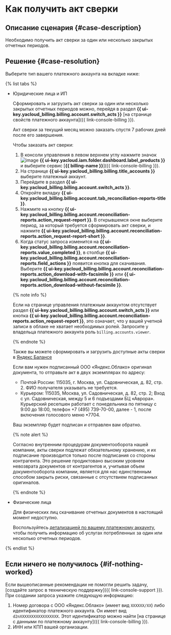 # Как получить акт сверки


## Описание сценария {#case-description}

Необходимо получить акт сверки за один или несколько закрытых отчетных периодов.

## Решение {#case-resolution}

Выберите тип вашего платежного аккаунта на вкладке ниже:

{% list tabs %}

- Юридические лица и ИП

    Сформировать и загрузить акт сверки за один или несколько закрытых отчетных периодов можно, перейдя в раздел **{{ ui-key.yacloud_billing.billing.account.switch_acts }}** [на странице свойств платежного аккаунта]({{ link-console-billing }}).

    Акт сверки за текущий месяц можно заказать спустя 7 рабочих дней после его завершения.

    Чтобы заказать акт сверки:
    1. В консоли управления в левом верхнем углу нажмите значок ![image](../../../_assets/main-menu.svg) **{{ ui-key.yacloud.iam.folder.dashboard.label_products }}** и выберите сервис [**{{ billing-name }}**]({{ link-console-billing }}).
    1. На странице **{{ ui-key.yacloud_billing.billing.title_accounts }}** выберите платежный аккаунт.
    1. Перейдите в раздел **{{ ui-key.yacloud_billing.billing.account.switch_acts }}**.
    1. Откройте вкладку **{{ ui-key.yacloud_billing.billing.account.tab_reconciliation-reports-title }}**.
    1. Нажмите на кнопку **{{ ui-key.yacloud_billing.billing.account.reconciliation-reports.action_request-report }}**. В открывшемся окне выберите период, за который требуется сформировать акт сверки, и нажмите **{{ ui-key.yacloud_billing.billing.account.reconciliation-reports.action_request-report-short }}**.
    1. Когда статус запроса изменится на **{{ ui-key.yacloud_billing.billing.account.reconciliation-reports.value_completed }}**, в столбце **{{ ui-key.yacloud_billing.billing.account.reconciliation-reports.field_actions }}** появится кнопка для скачивания. Выберите **{{ ui-key.yacloud_billing.billing.account.reconciliation-reports.action_download-with-facsimile }}** или **{{ ui-key.yacloud_billing.billing.account.reconciliation-reports.action_download-without-facsimile }}**.

    {% note info %}

    Если на странице управления платежным аккаунтом отсутствует раздел **{{ ui-key.yacloud_billing.billing.account.switch_acts }}** или кнопка **{{ ui-key.yacloud_billing.billing.account.reconciliation-reports.action_request-report }}**, это означает, что у вашей учетной записи в облаке не хватает необходимых ролей. Запросите у владельца платежного аккаунта роль `billing.accounts.viewer`.

    {% endnote %}

    Также вы можете сформировать и загрузить доступные акты сверки в [Яндекс Балансе](https://balance.yandex.ru/reconciliations.xml)

    Если вам нужен подписанный ООО «Яндекс.Облако» оригинал документа, то отправьте акт в двух экземплярах по адресу:

    * Почтой России: 115035, г. Москва, ул. Садовническая, д. 82, стр. 2. ФИО получателя указывать не требуется.
    * Курьером: 115035, Москва, ул. Садовническая, д. 82, стр. 2;
    Вход с ул. Садовническая, между 5 и 6 подъездами БЦ «Аврора». Курьерский ресепшен работает с понедельника по пятницу с 9:00 до 18:00, телефон +7 (495) 739-70-00, далее - 1, после включения голосового меню •7704.

    Ваш экземпляр будет подписан и отправлен вам обратно.

    {% note alert %}

    Согласно внутренним процедурам документооборота нашей компании, акты сверки подлежат обязательному хранению, и их подписание производится только после подписания со стороны контрагента. Это решение продиктовано высоким уровнем невозврата документов от контрагентов и, учитывая объем документооборота компании, является для нас единственным способом закрыть риски, связанные с отсутствием подписанных оригиналов.

    {% endnote %}

- Физические лица

    Для физических лиц скачивание отчетных документов в настоящий момент недоступно.
    
    Воспользуйтесь [детализацией по вашему платежному аккаунту](../../../billing/operations/check-charges.md), чтобы получить информацию об услугах потребленных за один или несколько отчетных периодов.

{% endlist %}

## Если ничего не получилось {#if-nothing-worked}

Если вышеописанные рекомендации не помогли решить задачу, [создайте запрос в техническую поддержку]({{ link-console-support }}). При создании запроса укажите следующую информацию:

1. Номер договора с ООО «Яндекс.Облако» (имеет вид `XXXXXX/XX`) либо идентификатор платежного аккаунта. Он имеет вид `d2nXXXXXXXXXXXXXXXXX`. Этот идентификатор можно найти [на странице с данными по платежному аккаунту]({{ link-console-billing }}).
1. ИНН или КПП вашей организации.
